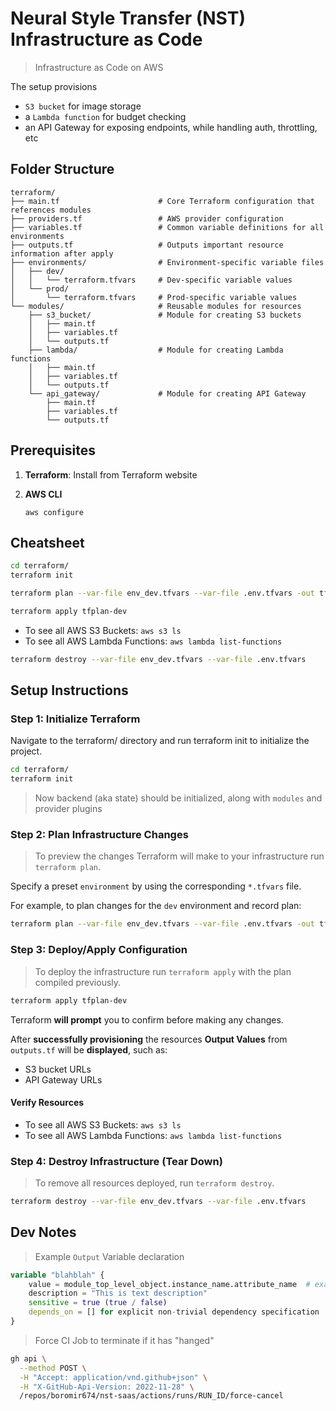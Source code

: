 # Neural Style Transfer (NST) Infrastructure as Code

> Infrastructure as Code on AWS

The setup provisions
- `S3 bucket` for image storage
- a `Lambda function` for budget checking
- an API Gateway for exposing endpoints, while handling auth, throttling, etc

## Folder Structure

```plaintext
terraform/
├── main.tf                      # Core Terraform configuration that references modules
├── providers.tf                 # AWS provider configuration
├── variables.tf                 # Common variable definitions for all environments
├── outputs.tf                   # Outputs important resource information after apply
├── environments/                # Environment-specific variable files
│   ├── dev/
│   │   └── terraform.tfvars     # Dev-specific variable values
│   └── prod/
│       └── terraform.tfvars     # Prod-specific variable values
└── modules/                     # Reusable modules for resources
    ├── s3_bucket/               # Module for creating S3 buckets
    │   ├── main.tf
    │   ├── variables.tf
    │   └── outputs.tf
    ├── lambda/                  # Module for creating Lambda functions
    │   ├── main.tf
    │   ├── variables.tf
    │   └── outputs.tf
    └── api_gateway/             # Module for creating API Gateway
        ├── main.tf
        ├── variables.tf
        └── outputs.tf
```

## Prerequisites

1. **Terraform**: Install from Terraform website
2. **AWS CLI**

    ```
    aws configure
    ```

## Cheatsheet
```sh
cd terraform/
terraform init
```
```sh
terraform plan --var-file env_dev.tfvars --var-file .env.tfvars -out tfplan-dev
```
```sh
terraform apply tfplan-dev
```
- To see all AWS S3 Buckets: `aws s3 ls`
- To see all AWS Lambda Functions: `aws lambda list-functions`
```sh
terraform destroy --var-file env_dev.tfvars --var-file .env.tfvars
```
## Setup Instructions

### Step 1: Initialize Terraform
Navigate to the terraform/ directory and run terraform init to initialize the project.

```sh
cd terraform/
terraform init
```
> Now backend (aka state) should be initialized, along with `modules` and provider plugins

### Step 2: Plan Infrastructure Changes
> To preview the changes Terraform will make to your infrastructure run `terraform plan`.

Specify a preset `environment` by using the corresponding `*.tfvars` file.

For example, to plan changes for the `dev` environment and record plan:

```sh
terraform plan --var-file env_dev.tfvars --var-file .env.tfvars -out tfplan-dev
```

### Step 3: Deploy/Apply Configuration
> To deploy the infrastructure run `terraform apply` with the plan compiled previously.

```sh
terraform apply tfplan-dev
```

Terraform **will prompt** you to confirm before making any changes.  

After **successfully provisioning** the resources **Output Values** from `outputs.tf` will be **displayed**, such as:
- S3 bucket URLs
- API Gateway URLs

#### Verify Resources

- To see all AWS S3 Buckets: `aws s3 ls`
- To see all AWS Lambda Functions: `aws lambda list-functions`

### Step 4: Destroy Infrastructure (Tear Down)
> To remove all resources deployed, run `terraform destroy`.

```sh
terraform destroy --var-file env_dev.tfvars --var-file .env.tfvars
```


## Dev Notes

> Example `Output` Variable declaration

```terraform
variable "blahblah" {
    value = module_top_level_object.instance_name.attribute_name  # example
    description = "This is text description"
    sensitive = true (true / false)
    depends_on = [] for explicit non-trivial dependency specification
}
```
> Force CI Job to terminate if it has "hanged"

```sh
gh api \
  --method POST \
  -H "Accept: application/vnd.github+json" \
  -H "X-GitHub-Api-Version: 2022-11-28" \
  /repos/boromir674/nst-saas/actions/runs/RUN_ID/force-cancel
```
